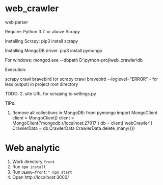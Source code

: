 # web_crawler
web parser

Require:
Python 3.7. or above
Scrapy

Installing Scrapy:
pip3 install scrapy

Installing MongoDB driver:
pip3 install pymongo

For windows:
mongod.exe --dbpath D:\python-proj\web_crawler\db

Execution:

scrapy crawl bravebird (or scrapy crawl bravebird --loglevel="ERROR" - for less output) in project root directory

TODO:
2. site URL for scraping to settings.py


TIPs.
1. Remove all collections in MongoDB:
from pymongo import MongoClient
client = MongoClient()
client = MongoClient('mongodb://localhost:27017')
db = client['webCrawler']
CrawlerData = db.CrawlerData
CrawlerData.delete_many({})
   
# Web analytic #
1. Work directory `front`
2. Run `npm install`
3. Run `DEBUG=front:* npm start`
4. Open http://localhost:3000/